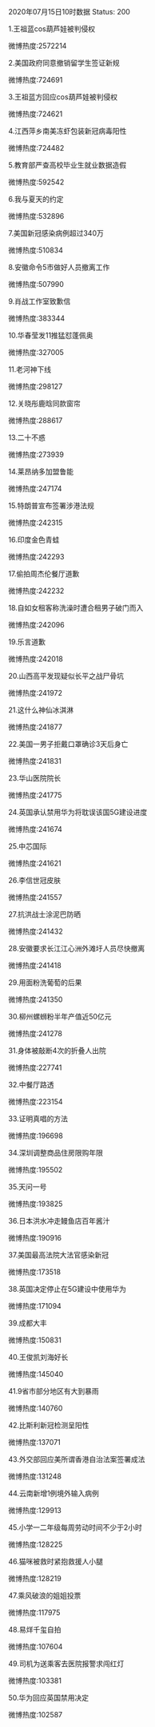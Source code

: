 2020年07月15日10时数据
Status: 200

1.王祖蓝cos葫芦娃被判侵权

微博热度:2572214

2.美国政府同意撤销留学生签证新规

微博热度:724691

3.王祖蓝方回应cos葫芦娃被判侵权

微博热度:724621

4.江西萍乡南美冻虾包装新冠病毒阳性

微博热度:724482

5.教育部严查高校毕业生就业数据造假

微博热度:592542

6.我与夏天的约定

微博热度:532896

7.美国新冠感染病例超过340万

微博热度:510834

8.安徽命令5市做好人员撤离工作

微博热度:507990

9.肖战工作室致歉信

微博热度:383344

10.华春莹发11推猛怼蓬佩奥

微博热度:327005

11.老河神下线

微博热度:298127

12.关晓彤鹿晗同款窗帘

微博热度:288617

13.二十不惑

微博热度:273939

14.莱昂纳多加盟鲁能

微博热度:247174

15.特朗普宣布签署涉港法规

微博热度:242315

16.印度金色青蛙

微博热度:242293

17.偷拍周杰伦餐厅道歉

微博热度:242232

18.自如女租客称洗澡时遭合租男子破门而入

微博热度:242096

19.乐言道歉

微博热度:242018

20.山西高平发现疑似长平之战尸骨坑

微博热度:241972

21.这什么神仙冰淇淋

微博热度:241877

22.美国一男子拒戴口罩确诊3天后身亡

微博热度:241831

23.华山医院院长

微博热度:241775

24.英国承认禁用华为将耽误该国5G建设进度

微博热度:241674

25.中芯国际

微博热度:241621

26.李信世冠皮肤

微博热度:241557

27.抗洪战士涂泥巴防晒

微博热度:241432

28.安徽要求长江江心洲外滩圩人员尽快撤离

微博热度:241418

29.用面粉洗葡萄的后果

微博热度:241350

30.柳州螺蛳粉半年产值近50亿元

微博热度:241278

31.身体被敲断4次的折叠人出院

微博热度:227741

32.中餐厅路透

微博热度:223154

33.证明真唱的方法

微博热度:196698

34.深圳调整商品住房限购年限

微博热度:195502

35.天问一号

微博热度:193825

36.日本洪水冲走鳗鱼店百年酱汁

微博热度:190916

37.美国最高法院大法官感染新冠

微博热度:173518

38.英国决定停止在5G建设中使用华为

微博热度:171094

39.成都大丰

微博热度:150831

40.王俊凯刘海好长

微博热度:145040

41.9省市部分地区有大到暴雨

微博热度:140760

42.比斯利新冠检测呈阳性

微博热度:137071

43.外交部回应美所谓香港自治法案签署成法

微博热度:131248

44.云南新增1例境外输入病例

微博热度:129913

45.小学一二年级每周劳动时间不少于2小时

微博热度:128225

46.猫咪被救时紧抱救援人小腿

微博热度:128219

47.乘风破浪的姐姐投票

微博热度:117975

48.易烊千玺自拍

微博热度:107604

49.司机为送乘客去医院报警求闯红灯

微博热度:103381

50.华为回应英国禁用决定

微博热度:102587


